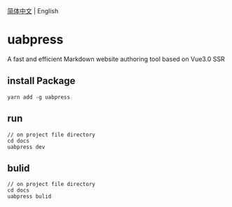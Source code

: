 [简体中文](./README.md) | English

# uabpress
A fast and efficient Markdown website authoring tool based on Vue3.0 SSR

## install Package
```
yarn add -g uabpress
```

## run
```
// on project file directory
cd docs
uabpress dev
```

## bulid
```
// on project file directory
cd docs
uabpress bulid
```